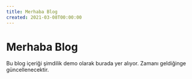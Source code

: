 ```yaml
---
title: Merhaba Blog
created: 2021-03-08T00:00:00
---
```


# Merhaba Blog

Bu blog içeriği şimdilik demo olarak burada yer alıyor. Zamanı geldiğinge güncellenecektir.